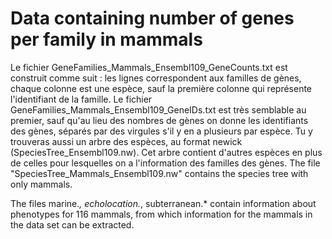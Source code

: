 # Data containing number of genes per family in mammals
Le fichier GeneFamilies_Mammals_Ensembl109_GeneCounts.txt est construit comme suit : les lignes correspondent aux familles de gènes, chaque colonne est une espèce, sauf la première colonne qui représente l'identifiant de la famille. Le fichier GeneFamilies_Mammals_Ensembl109_GeneIDs.txt est très semblable au premier, sauf qu'au lieu des nombres de gènes on donne les identifiants des gènes, séparés par des virgules s'il y en a plusieurs par espèce. Tu y trouveras aussi un arbre des espèces, au format newick (SpeciesTree_Ensembl109.nw). Cet arbre contient d'autres espèces en plus de celles pour lesquelles on a l'information des familles des gènes. 
The file "SpeciesTree_Mammals_Ensembl109.nw" contains the species tree with only mammals.

The files marine.*, echolocation.*, subterranean.* contain information about phenotypes for 116 mammals, from which information for the mammals in the data set can be extracted.

